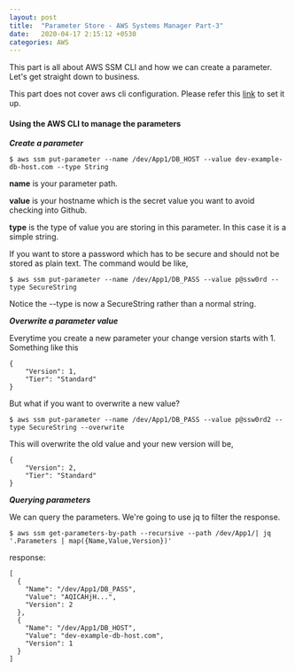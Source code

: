 ```yaml
---
layout: post
title:  "Parameter Store - AWS Systems Manager Part-3"
date:   2020-04-17 2:15:12 +0530
categories: AWS
---
```


This part is all about AWS SSM CLI and how we can create a parameter. Let's get straight down to business. 

This part does not cover aws cli configuration. Please refer this [link](https://docs.aws.amazon.com/cli/latest/userguide/cli-chap-configure.html) to set it up.



#### Using the AWS CLI to manage the parameters

_**Create a parameter**_

```
$ aws ssm put-parameter --name /dev/App1/DB_HOST --value dev-example-db-host.com --type String
```

**name** is your parameter path.

**value** is your hostname which is the secret value you want to avoid checking into Github.

**type** is the type of value you are storing in this parameter. In this case it is a simple string.

If you want to store a password which has to be secure and should not be stored as plain text. The command would be like,

```
$ aws ssm put-parameter --name /dev/App1/DB_PASS --value p@ssw0rd --type SecureString
```

Notice the --type is now a SecureString rather than a normal string.


_**Overwrite a parameter value**_

Everytime you create a new parameter your change version starts with 1. Something like this

```
{
    "Version": 1,
    "Tier": "Standard"
}
```

But what if you want to overwrite a new value?

```
$ aws ssm put-parameter --name /dev/App1/DB_PASS --value p@ssw0rd2 --type SecureString --overwrite
```

This will overwrite the old value and your new version will be,

```
{
    "Version": 2,
    "Tier": "Standard"
}
```


_**Querying parameters**_

We can query the parameters. We're going to use jq to filter the response.

```
$ aws ssm get-parameters-by-path --recursive --path /dev/App1/| jq '.Parameters | map({Name,Value,Version})'
```

response:
```
[
  {
    "Name": "/dev/App1/DB_PASS",
    "Value": "AQICAHjH...",
    "Version": 2
  },
  {
    "Name": "/dev/App1/DB_HOST",
    "Value": "dev-example-db-host.com",
    "Version": 1
  }
]
```